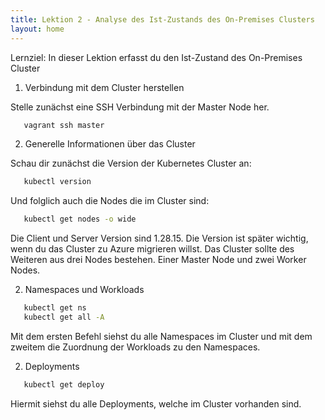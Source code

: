 ```yaml
---
title: Lektion 2 - Analyse des Ist-Zustands des On-Premises Clusters
layout: home
---
```


Lernziel: In dieser Lektion erfasst du den Ist-Zustand des On-Premises Cluster

1. Verbindung mit dem Cluster herstellen

Stelle zunächst eine SSH Verbindung mit der Master Node her.

```bash
   vagrant ssh master
```

2. Generelle Informationen über das Cluster

Schau dir zunächst die Version der Kubernetes Cluster an:

```bash
   kubectl version
```

Und folglich auch die Nodes die im Cluster sind:

```bash
   kubectl get nodes -o wide
```

Die Client und Server Version sind 1.28.15. Die Version ist später wichtig, wenn du das Cluster
zu Azure migrieren willst. Das Cluster sollte des Weiteren aus drei Nodes bestehen. Einer Master Node
und zwei Worker Nodes.

2. Namespaces und Workloads

```bash
   kubectl get ns
   kubectl get all -A
```

Mit dem ersten Befehl siehst du alle Namespaces im Cluster und mit dem zweitem die Zuordnung der Workloads zu
den Namespaces.

2. Deployments

```bash
   kubectl get deploy
```

Hiermit siehst du alle Deployments, welche im Cluster vorhanden sind.
